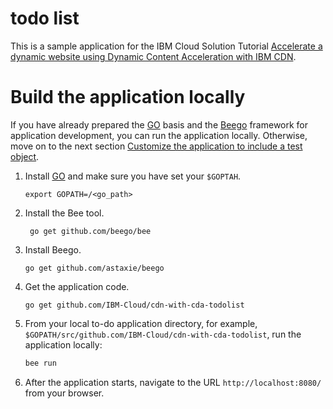 # todo list

This is a sample application for the IBM Cloud Solution Tutorial [Accelerate a dynamic website using Dynamic Content Acceleration with IBM CDN](https://cloud.ibm.com/docs/solution-tutorials?topic=solution-tutorials-dynamic-content-cdn).


# Build the application locally

If you have already prepared the [GO](https://golang.org/) basis and the [Beego](https://beego.me/docs/intro/) framework for application development, you can run the application locally. Otherwise, move on to the next section [Customize the application to include a test object](#customize-test-object).

1. Install [GO](https://golang.org/) and make sure you have set your `$GOPTAH`.
   ```
   export GOPATH=/<go_path>
	```
  
2. Install the Bee tool. 
   ```
	go get github.com/beego/bee
	```
  
3. Install Beego.
	```
	go get github.com/astaxie/beego
	```
	
4. Get the application code. 
	```
	go get github.com/IBM-Cloud/cdn-with-cda-todolist
	```

5. From your local to-do application directory, for example, `$GOPATH/src/github.com/IBM-Cloud/cdn-with-cda-todolist`, run the application locally:
	```bash
	bee run
	```
6. After the application starts, navigate to the URL `http://localhost:8080/` from your browser.

